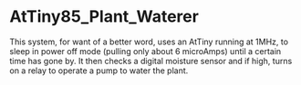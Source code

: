 # AtTiny85_Plant_Waterer
This system, for want of a better word, uses an AtTiny running at 1MHz, to sleep in power off mode (pulling only about 6 microAmps) until a certain time has gone by. It then checks a digital moisture sensor and if high, turns on a relay to operate a pump to water the plant.
